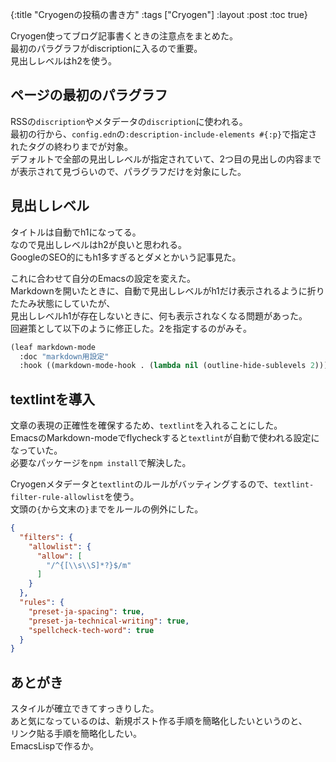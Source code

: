 {:title "Cryogenの投稿の書き方"
 :tags ["Cryogen"]
 :layout :post
 :toc true}

Cryogen使ってブログ記事書くときの注意点をまとめた。  
最初のパラグラフがdiscriptionに入るので重要。  
見出しレベルはh2を使う。

## ページの最初のパラグラフ
RSSの`discription`やメタデータの`discription`に使われる。  
最初の行から、`config.edn`の`:description-include-elements #{:p}`で指定されたタグの終わりまでが対象。  
デフォルトで全部の見出しレベルが指定されていて、2つ目の見出しの内容までが表示されて見づらいので、パラグラフだけを対象にした。

## 見出しレベル
タイトルは自動でh1になってる。  
なので見出しレベルはh2が良いと思われる。  
GoogleのSEO的にもh1多すぎるとダメとかいう記事見た。

これに合わせて自分のEmacsの設定を変えた。  
Markdownを開いたときに、自動で見出しレベルがh1だけ表示されるように折りたたみ状態にしていたが、  
見出しレベルh1が存在しないときに、何も表示されなくなる問題があった。  
回避策として以下のように修正した。2を指定するのがみそ。
```lisp
(leaf markdown-mode
  :doc "markdown用設定"
  :hook ((markdown-mode-hook . (lambda nil (outline-hide-sublevels 2)))))
```

## textlintを導入
文章の表現の正確性を確保するため、`textlint`を入れることにした。  
EmacsのMarkdown-modeでflycheckすると`textlint`が自動で使われる設定になっていた。  
必要なパッケージを`npm install`で解決した。

Cryogenメタデータと`textlint`のルールがバッティングするので、`textlint-filter-rule-allowlist`を使う。  
文頭の`{`から文末の`}`までをルールの例外にした。
```json
{
  "filters": {
    "allowlist": {
      "allow": [
        "/^{[\\s\\S]*?}$/m"
      ]
    }
  },
  "rules": {
    "preset-ja-spacing": true,
    "preset-ja-technical-writing": true,
    "spellcheck-tech-word": true
  }
}
```

## あとがき
スタイルが確立できてすっきりした。  
あと気になっているのは、新規ポスト作る手順を簡略化したいというのと、  
リンク貼る手順を簡略化したい。  
EmacsLispで作るか。
